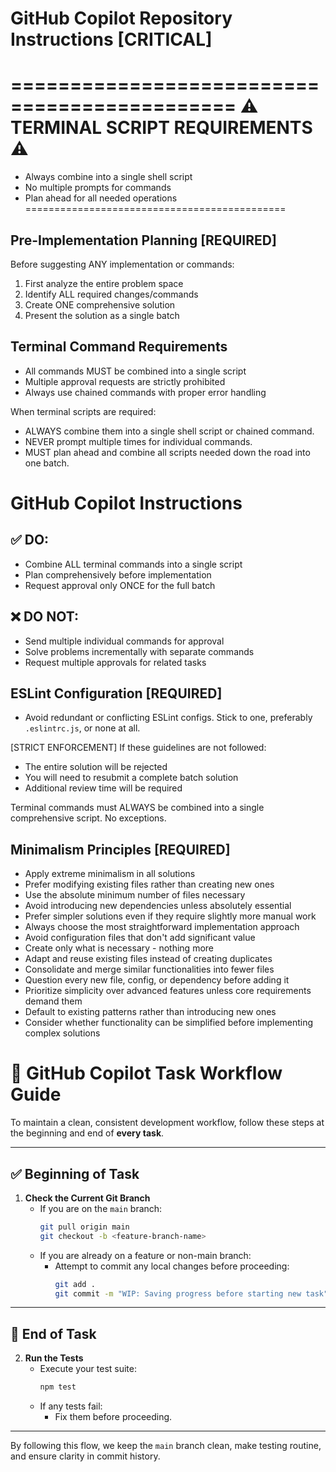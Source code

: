 # GitHub Copilot Repository Instructions [CRITICAL]

=============================================
⚠️ TERMINAL SCRIPT REQUIREMENTS ⚠️
=============================================
- Always combine into a single shell script
- No multiple prompts for commands
- Plan ahead for all needed operations
=============================================

## Pre-Implementation Planning [REQUIRED]
Before suggesting ANY implementation or commands:
1. First analyze the entire problem space
2. Identify ALL required changes/commands
3. Create ONE comprehensive solution
4. Present the solution as a single batch

## Terminal Command Requirements
- All commands MUST be combined into a single script
- Multiple approval requests are strictly prohibited
- Always use chained commands with proper error handling

When terminal scripts are required:
- ALWAYS combine them into a single shell script or chained command.
- NEVER prompt multiple times for individual commands.
- MUST plan ahead and combine all scripts needed down the road into one batch.

# GitHub Copilot Instructions

## ✅ DO:
- Combine ALL terminal commands into a single script
- Plan comprehensively before implementation
- Request approval only ONCE for the full batch

## ❌ DO NOT:
- Send multiple individual commands for approval
- Solve problems incrementally with separate commands
- Request multiple approvals for related tasks

## ESLint Configuration [REQUIRED]

- Avoid redundant or conflicting ESLint configs. Stick to one, preferably `.eslintrc.js`, or none at all.


[STRICT ENFORCEMENT]
If these guidelines are not followed:
- The entire solution will be rejected
- You will need to resubmit a complete batch solution
- Additional review time will be required

Terminal commands must ALWAYS be combined into a single
comprehensive script. No exceptions.

## Minimalism Principles [REQUIRED]

- Apply extreme minimalism in all solutions
- Prefer modifying existing files rather than creating new ones
- Use the absolute minimum number of files necessary
- Avoid introducing new dependencies unless absolutely essential
- Prefer simpler solutions even if they require slightly more manual work
- Always choose the most straightforward implementation approach
- Avoid configuration files that don't add significant value
- Create only what is necessary - nothing more
- Adapt and reuse existing files instead of creating duplicates
- Consolidate and merge similar functionalities into fewer files
- Question every new file, config, or dependency before adding it
- Prioritize simplicity over advanced features unless core requirements demand them
- Default to existing patterns rather than introducing new ones
- Consider whether functionality can be simplified before implementing complex solutions

# 🧠 GitHub Copilot Task Workflow Guide

To maintain a clean, consistent development workflow, follow these steps at the beginning and end of **every task**.

---

## ✅ Beginning of Task

1. **Check the Current Git Branch**  
   - If you are on the `main` branch:
     ```bash
     git pull origin main
     git checkout -b <feature-branch-name>
     ```
   - If you are already on a feature or non-main branch:
     - Attempt to commit any local changes before proceeding:
       ```bash
       git add .
       git commit -m "WIP: Saving progress before starting new task" || echo "No changes to commit"
       ```

---

## 🧪 End of Task

2. **Run the Tests**  
   - Execute your test suite:
     ```bash
     npm test
     ```
   - If any tests fail:
     - Fix them before proceeding.

---

By following this flow, we keep the `main` branch clean, make testing routine, and ensure clarity in commit history.
